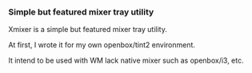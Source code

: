 ### Simple but featured mixer tray utility 

Xmixer is a simple but featured mixer tray utility.

At first, I wrote it for my own openbox/tint2 environment.

It intend to be used with WM lack native mixer such as openbox/i3, etc.
